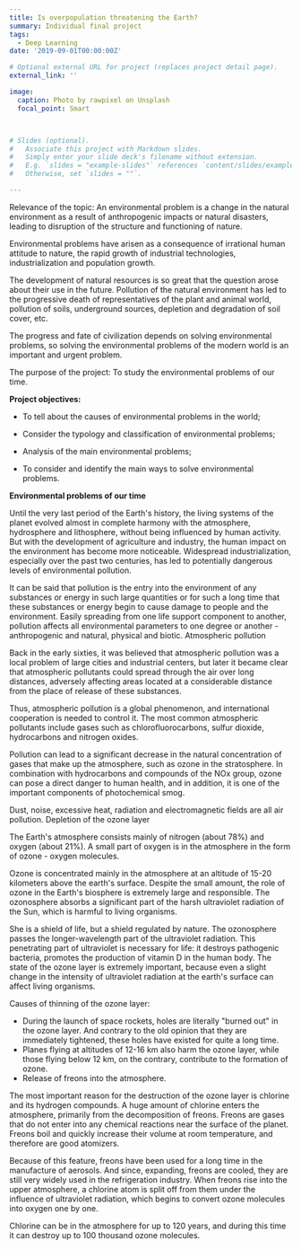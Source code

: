 ```yaml
---
title: Is overpopulation threatening the Earth?
summary: Individual final project
tags:
  - Deep Learning
date: '2019-09-01T00:00:00Z'

# Optional external URL for project (replaces project detail page).
external_link: ''

image:
  caption: Photo by rawpixel on Unsplash
  focal_point: Smart



# Slides (optional).
#   Associate this project with Markdown slides.
#   Simply enter your slide deck's filename without extension.
#   E.g. `slides = "example-slides"` references `content/slides/example-slides.md`.
#   Otherwise, set `slides = ""`.

---
```


Relevance of the topic: An environmental problem is a change in the natural environment as a result of anthropogenic impacts or natural disasters, leading to disruption of the structure and functioning of nature.

Environmental problems have arisen as a consequence of irrational human attitude to nature, the rapid growth of industrial technologies, industrialization and population growth.

The development of natural resources is so great that the question arose about their use in the future. Pollution of the natural environment has led to the progressive death of representatives of the plant and animal world, pollution of soils, underground sources, depletion and degradation of soil cover, etc.

The progress and fate of civilization depends on solving environmental problems, so solving the environmental problems of the modern world is an important and urgent problem.

The purpose of the project: To study the environmental problems of our time.

**Project objectives:**

- To tell about the causes of environmental problems in the world;

- Consider the typology and classification of environmental problems;

- Analysis of the main environmental problems;

- To consider and identify the main ways to solve environmental problems.


**Environmental problems of our time**

Until the very last period of the Earth's history, the living systems of the planet evolved almost in complete harmony with the atmosphere, hydrosphere and lithosphere, without being influenced by human activity. But with the development of agriculture and industry, the human impact on the environment has become more noticeable. Widespread industrialization, especially over the past two centuries, has led to potentially dangerous levels of environmental pollution.

It can be said that pollution is the entry into the environment of any substances or energy in such large quantities or for such a long time that these substances or energy begin to cause damage to people and the environment. Easily spreading from one life support component to another, pollution affects all environmental parameters to one degree or another - anthropogenic and natural, physical and biotic.
Atmospheric pollution


Back in the early sixties, it was believed that atmospheric pollution was a local problem of large cities and industrial centers, but later it became clear that atmospheric pollutants could spread through the air over long distances, adversely affecting areas located at a considerable distance from the place of release of these substances.

Thus, atmospheric pollution is a global phenomenon, and international cooperation is needed to control it. The most common atmospheric pollutants include gases such as chlorofluorocarbons, sulfur dioxide, hydrocarbons and nitrogen oxides.

Pollution can lead to a significant decrease in the natural concentration of gases that make up the atmosphere, such as ozone in the stratosphere. In combination with hydrocarbons and compounds of the NOx group, ozone can pose a direct danger to human health, and in addition, it is one of the important components of photochemical smog.

Dust, noise, excessive heat, radiation and electromagnetic fields are all air pollution.
Depletion of the ozone layer

The Earth's atmosphere consists mainly of nitrogen (about 78%) and oxygen (about 21%). A small part of oxygen is in the atmosphere in the form of ozone - oxygen molecules.

Ozone is concentrated mainly in the atmosphere at an altitude of 15-20 kilometers above the earth's surface. Despite the small amount, the role of ozone in the Earth's biosphere is extremely large and responsible. The ozonosphere absorbs a significant part of the harsh ultraviolet radiation of the Sun, which is harmful to living organisms.

She is a shield of life, but a shield regulated by nature. The ozonosphere passes the longer-wavelength part of the ultraviolet radiation. This penetrating part of ultraviolet is necessary for life: it destroys pathogenic bacteria, promotes the production of vitamin D in the human body. The state of the ozone layer is extremely important, because even a slight change in the intensity of ultraviolet radiation at the earth's surface can affect living organisms.

Causes of thinning of the ozone layer:

- During the launch of space rockets, holes are literally "burned out" in the ozone layer. And contrary to the old opinion that they are immediately tightened, these holes have existed for quite a long time.
- Planes flying at altitudes of 12-16 km also harm the ozone layer, while those flying below 12 km, on the contrary, contribute to the formation of ozone.
- Release of freons into the atmosphere.

The most important reason for the destruction of the ozone layer is chlorine and its hydrogen compounds. A huge amount of chlorine enters the atmosphere, primarily from the decomposition of freons. Freons are gases that do not enter into any chemical reactions near the surface of the planet. Freons boil and quickly increase their volume at room temperature, and therefore are good atomizers.

Because of this feature, freons have been used for a long time in the manufacture of aerosols. And since, expanding, freons are cooled, they are still very widely used in the refrigeration industry. When freons rise into the upper atmosphere, a chlorine atom is split off from them under the influence of ultraviolet radiation, which begins to convert ozone molecules into oxygen one by one.

Chlorine can be in the atmosphere for up to 120 years, and during this time it can destroy up to 100 thousand ozone molecules.
